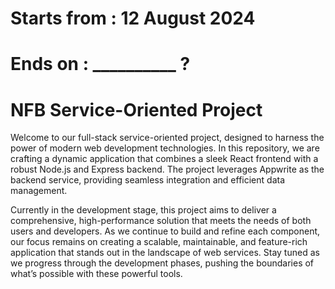 # Starts from : 12 August 2024
# Ends on : __________ ?
# NFB Service-Oriented Project

Welcome to our full-stack service-oriented project, designed to harness the power of modern web development technologies. In this repository, we are crafting a dynamic application that combines a sleek React frontend with a robust Node.js and Express backend. The project leverages Appwrite as the backend service, providing seamless integration and efficient data management.

Currently in the development stage, this project aims to deliver a comprehensive, high-performance solution that meets the needs of both users and developers. As we continue to build and refine each component, our focus remains on creating a scalable, maintainable, and feature-rich application that stands out in the landscape of web services. Stay tuned as we progress through the development phases, pushing the boundaries of what’s possible with these powerful tools.